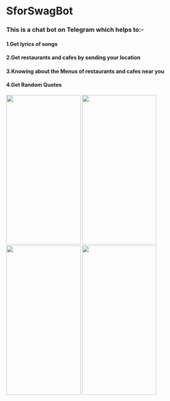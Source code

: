 # SforSwagBot
### This is a chat bot on Telegram which helps to:-
#### 1.Get lyrics of songs
#### 2.Get restaurants and cafes by sending your location
#### 3.Knowing about the Menus of restaurants and cafes near you
#### 4.Get Random Quotes

<img src="https://cloud.githubusercontent.com/assets/12881364/19017234/6b0a5984-8850-11e6-93c1-db6d40c01a51.png" height="400" width="200"/>

<img src="https://cloud.githubusercontent.com/assets/12881364/19017239/ad813490-8850-11e6-977e-fa0377b8243b.png" height="400" width="200"/>

<img src="https://cloud.githubusercontent.com/assets/12881364/19017243/d61cde68-8850-11e6-8d8e-94f4f1f5f0ab.png" height="400" width="200"/>

<img src="https://cloud.githubusercontent.com/assets/12881364/19017255/0ac387c0-8851-11e6-9fc6-2c364810ca67.png" height="400" width="200"/>
